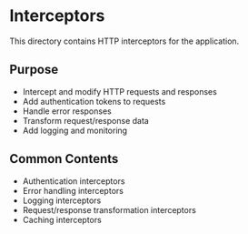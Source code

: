 # Interceptors

This directory contains HTTP interceptors for the application.

## Purpose
- Intercept and modify HTTP requests and responses
- Add authentication tokens to requests
- Handle error responses
- Transform request/response data
- Add logging and monitoring

## Common Contents
- Authentication interceptors
- Error handling interceptors
- Logging interceptors
- Request/response transformation interceptors
- Caching interceptors 
